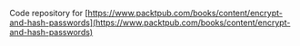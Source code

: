 Code repository for [https://www.packtpub.com/books/content/encrypt-and-hash-passwords](https://www.packtpub.com/books/content/encrypt-and-hash-passwords)
